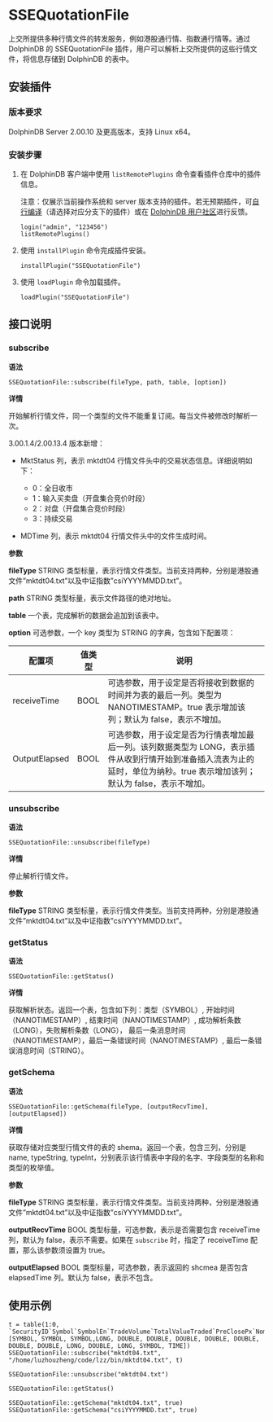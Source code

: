 # SSEQuotationFile

上交所提供多种行情文件的转发服务，例如港股通行情、指数通行情等。通过 DolphinDB 的 SSEQuotationFile 插件，用户可以解析上交所提供的这些行情文件，将信息存储到 DolphinDB 的表中。

## 安装插件

### 版本要求

DolphinDB Server 2.00.10 及更高版本，支持 Linux x64。

### 安装步骤

1. 在 DolphinDB 客户端中使用 `listRemotePlugins` 命令查看插件仓库中的插件信息。

   注意：仅展示当前操作系统和 server 版本支持的插件。若无预期插件，可[自行编译](https://gitee.com/dolphindb/DolphinDBPlugin)（请选择对应分支下的插件）或在 [DolphinDB 用户社区](https://ask.dolphindb.cn/)进行反馈。

   ```
   login("admin", "123456")
   listRemotePlugins()
   ```
2. 使用 `installPlugin` 命令完成插件安装。

   ```
   installPlugin("SSEQuotationFile")
   ```
3. 使用 `loadPlugin` 命令加载插件。

   ```
   loadPlugin("SSEQuotationFile")
   ```

## 接口说明

### subscribe

**语法**

```
SSEQuotationFile::subscribe(fileType, path, table, [option])
```

**详情**

开始解析行情文件，同一个类型的文件不能重复订阅。每当文件被修改时解析一次。

3.00.1.4/2.00.13.4 版本新增：

* MktStatus 列，表示 mktdt04 行情文件头中的交易状态信息。详细说明如下：

  + 0：全日收市
  + 1：输入买卖盘（开盘集合竞价时段）
  + 2：对盘（开盘集合竞价时段）
  + 3：持续交易
* MDTime 列，表示 mktdt04 行情文件头中的文件生成时间。

**参数**

**fileType** STRING 类型标量，表示行情文件类型。当前支持两种，分别是港股通文件”mktdt04.txt”以及中证指数”csiYYYYMMDD.txt”。

**path** STRING 类型标量，表示文件路径的绝对地址。

**table** 一个表，完成解析的数据会追加到该表中。

**option** 可选参数，一个 key 类型为 STRING 的字典，包含如下配置项：

| 配置项 | 值类型 | 说明 |
| --- | --- | --- |
| receiveTime | BOOL | 可选参数，用于设定是否将接收到数据的时间并为表的最后一列。类型为 NANOTIMESTAMP。true 表示增加该列；默认为 false，表示不增加。 |
| OutputElapsed | BOOL | 可选参数，用于设定是否为行情表增加最后一列。该列数据类型为 LONG，表示插件从收到行情开始到准备插入流表为止的延时，单位为纳秒。true 表示增加该列；默认为 false，表示不增加。 |

### unsubscribe

**语法**

```
SSEQuotationFile::unsubscribe(fileType)
```

**详情**

停止解析行情文件。

**参数**

**fileType** STRING 类型标量，表示行情文件类型。当前支持两种，分别是港股通文件”mktdt04.txt”以及中证指数”csiYYYYMMDD.txt”。

### getStatus

**语法**

```
SSEQuotationFile::getStatus()
```

**详情**

获取解析状态。返回一个表，包含如下列：类型（SYMBOL）, 开始时间（NANOTIMESTAMP）, 结束时间（NANOTIMESTAMP）, 成功解析条数（LONG），失败解析条数（LONG）， 最后一条消息时间（NANOTIMESTAMP），最后一条错误时间（NANOTIMESTAMP）, 最后一条错误消息时间（STRING）。

### getSchema

**语法**

```
SSEQuotationFile::getSchema(fileType, [outputRecvTime], [outputElapsed])
```

**详情**

获取存储对应类型行情文件的表的 shema。返回一个表，包含三列，分别是 name, typeString, typeInt，分别表示该行情表中字段的名字、字段类型的名称和类型的枚举值。

**参数**

**fileType** STRING 类型标量，表示行情文件类型。当前支持两种，分别是港股通文件”mktdt04.txt”以及中证指数”csiYYYYMMDD.txt”。

**outputRecvTime** BOOL 类型标量，可选参数，表示是否需要包含 receiveTime 列，默认为 false，表示不需要。如果在 `subscribe` 时，指定了 receiveTime 配置，那么该参数须设置为 true。

**outputElapsed** BOOL 类型标量，可选参数，表示返回的 shcmea 是否包含 elapsedTime 列。默认为 false，表示不包含。

## 使用示例

```
t = table(1:0, `SecurityID`Symbol`SymbolEn`TradeVolume`TotalValueTraded`PreClosePx`NominalPrice`HighPrice`LowPrice`TradePrice`BuyPrice1`BuyVolume1`SellPrice1`SellVolume1`SecTradingStatus`Timestamp, [SYMBOL, SYMBOL, SYMBOL,LONG, DOUBLE, DOUBLE, DOUBLE, DOUBLE, DOUBLE, DOUBLE, DOUBLE, LONG, DOUBLE, LONG, SYMBOL, TIME])
SSEQuotationFile::subscribe("mktdt04.txt", "/home/luzhouzheng/code/lzz/bin/mktdt04.txt", t)

SSEQuotationFile::unsubscribe("mktdt04.txt")

SSEQuotationFile::getStatus()

SSEQuotationFile::getSchema("mktdt04.txt", true)
SSEQuotationFile::getSchema("csiYYYYMMDD.txt", true)
```

